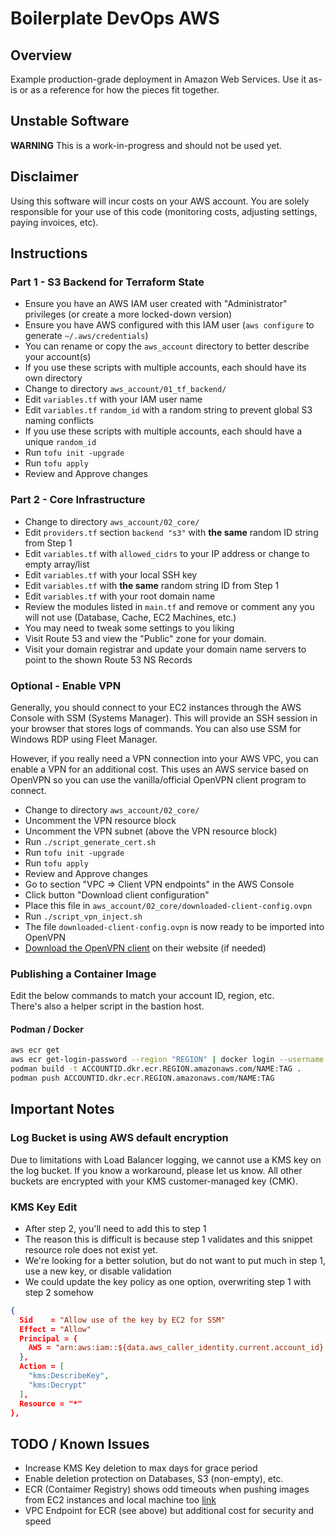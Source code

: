 # Boilerplate DevOps AWS

## Overview

Example production-grade deployment in Amazon Web Services.
Use it as-is or as a reference for how the pieces fit together.

## Unstable Software

**WARNING** This is a work-in-progress and should not be used yet.

## Disclaimer

Using this software will incur costs on your AWS account. You are solely responsible for your use of this code (monitoring costs, adjusting settings, paying invoices, etc).

## Instructions

### Part 1 - S3 Backend for Terraform State

- Ensure you have an AWS IAM user created with "Administrator" privileges (or create a more locked-down version)
- Ensure you have AWS configured with this IAM user (`aws configure` to generate `~/.aws/credentials`)
- You can rename or copy the `aws_account` directory to better describe your account(s)
- If you use these scripts with multiple accounts, each should have its own directory
- Change to directory `aws_account/01_tf_backend/`
- Edit `variables.tf` with your IAM user name
- Edit `variables.tf` `random_id` with a random string to prevent global S3 naming conflicts
- If you use these scripts with multiple accounts, each should have a unique `random_id`
- Run `tofu init -upgrade`
- Run `tofu apply`
- Review and Approve changes

### Part 2 - Core Infrastructure

- Change to directory `aws_account/02_core/`
- Edit `providers.tf` section `backend "s3"` with **the same** random ID string from Step 1
- Edit `variables.tf` with `allowed_cidrs` to your IP address or change to empty array/list
- Edit `variables.tf` with your local SSH key
- Edit `variables.tf` with **the same** random string ID from Step 1
- Edit `variables.tf` with your root domain name
- Review the modules listed in `main.tf` and remove or comment any you will not use (Database, Cache, EC2 Machines, etc.)
- You may need to tweak some settings to you liking
- Visit Route 53 and view the "Public" zone for your domain.
- Visit your domain registrar and update your domain name servers to point to the shown Route 53 NS Records

### Optional - Enable VPN

Generally, you should connect to your EC2 instances through the AWS Console with SSM (Systems Manager). This will provide an SSH session in your browser that stores logs of commands. You can also use SSM for Windows RDP using Fleet Manager.

However, if you really need a VPN connection into your AWS VPC, you can enable a VPN for an additional cost. This uses an AWS service based on OpenVPN so you can use the vanilla/official OpenVPN client program to connect.

- Change to directory `aws_account/02_core/`
- Uncomment the VPN resource block
- Uncomment the VPN subnet (above the VPN resource block)
- Run `./script_generate_cert.sh`
- Run `tofu init -upgrade`
- Run `tofu apply`
- Review and Approve changes
- Go to section "VPC => Client VPN endpoints" in the AWS Console
- Click button "Download client configuration"
- Place this file in `aws_account/02_core/downloaded-client-config.ovpn`
- Run `./script_vpn_inject.sh`
- The file `downloaded-client-config.ovpn` is now ready to be imported into OpenVPN
- [Download the OpenVPN client](https://openvpn.net/client/) on their website (if needed)

### Publishing a Container Image

Edit the below commands to match your account ID, region, etc.  
There's also a helper script in the bastion host.

#### Podman / Docker

```bash
aws ecr get
aws ecr get-login-password --region "REGION" | docker login --username AWS --password-stdin "ACCOUNTID.dkr.ecr.REGION.amazonaws.com";
podman build -t ACCOUNTID.dkr.ecr.REGION.amazonaws.com/NAME:TAG .
podman push ACCOUNTID.dkr.ecr.REGION.amazonaws.com/NAME:TAG
```

## Important Notes

### Log Bucket is using AWS default encryption

Due to limitations with Load Balancer logging, we cannot use a KMS key on the log bucket. If you know a workaround, please let us know. All other buckets are encrypted with your KMS customer-managed key (CMK).

### KMS Key Edit

- After step 2, you'll need to add this to step 1
- The reason this is difficult is because step 1 validates and this snippet resource role does not exist yet.
- We're looking for a better solution, but do not want to put much in step 1, use a new key, or disable validation
- We could update the key policy as one option, overwriting step 1 with step 2 somehow

```json
{
  Sid    = "Allow use of the key by EC2 for SSM"
  Effect = "Allow"
  Principal = {
    AWS = "arn:aws:iam::${data.aws_caller_identity.current.account_id}:role/tf-role-ec2"
  },
  Action = [
    "kms:DescribeKey",
    "kms:Decrypt"
  ],
  Resource = "*"
},
```

## TODO / Known Issues

- Increase KMS Key deletion to max days for grace period
- Enable deletion protection on Databases, S3 (non-empty), etc.
- ECR (Contaimer Registry) shows odd timeouts when pushing images from EC2 instances and local machine too [link](https://repost.aws/questions/QUf2VInuiHT5KO36tAorNgRw/docker-push-to-ecr-failed-with-eof)
- VPC Endpoint for ECR (see above) but additional cost for security and speed
